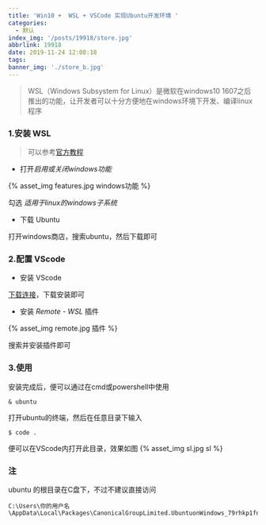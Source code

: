 ```yaml
---
title: 'Win10 +  WSL + VSCode 实现Ubuntu开发环境 '
categories:
  - 默认
index_img: '/posts/19918/store.jpg'
abbrlink: 19918
date: 2019-11-24 12:08:18
tags:
banner_img: './store_b.jpg'
---
```


> WSL（Windows Subsystem for Linux）是微软在windows10 1607之后推出的功能，让开发者可以十分方便地在windows环境下开发、编译linux程序

<!-- more -->


### 1.安装 WSL
> 可以参考[官方教程](https://docs.microsoft.com/en-us/windows/wsl/install-win10)

* 打开*启用或关闭windows功能*

{% asset_img features.jpg windows功能 %}

勾选 *适用于linux的windows子系统*

* 下载 Ubuntu

打开windows商店，搜索ubuntu，然后下载即可
 
### 2.配置 VScode

* 安装 VScode 

[下载连接](https://code.visualstudio.com/)，下载安装即可

* 安装 *Remote - WSL* 插件

{% asset_img remote.jpg 插件 %}

搜索并安装插件即可

### 3.使用

安装完成后，便可以通过在cmd或powershell中使用
```
& ubuntu
```
打开ubuntu的终端，然后在任意目录下输入
```
$ code .
```
便可以在VScode内打开此目录，效果如图
{% asset_img sl.jpg sl %}



### 注
ubuntu 的根目录在C盘下，不过不建议直接访问
```
C:\Users\你的用户名\AppData\Local\Packages\CanonicalGroupLimited.UbuntuonWindows_79rhkp1fndgsc\LocalState\rootfs
```



